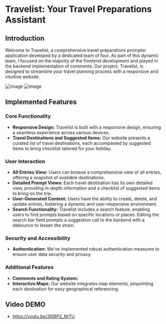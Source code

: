 # Travelist: Your Travel Preparations Assistant

## Introduction
Welcome to Travelist, a comprehensive travel preparations prompter application developed by a dedicated team of four. As part of this dynamic team, I focused on the majority of the frontend development and played in the backend implementation of comments. Our project, Travelist, is designed to streamline your travel planning process with a responsive and intuitive website.

![image](https://github.com/tsun99/Travelist/assets/49662627/6fc087dd-871e-42c9-ab51-695acf225c4a)
![image](https://github.com/tsun99/Travelist/assets/49662627/bb8a388b-f749-4f15-b217-e2426c59cb1e)
## Implemented Features

### Core Functionality
- **Responsive Design:** Travelist is built with a responsive design, ensuring a seamless experience across various devices.
- **Travel Destinations and Suggested Items:** Our website presents a curated list of travel destinations, each accompanied by suggested items to bring checklist tailored for your holiday.

### User Interaction
- **All Entries View:** Users can browse a comprehensive view of all entries, offering a snapshot of available destinations.
- **Detailed Prompt Views:** Each travel destination has its own detailed view, providing in-depth information and a checklist of suggested items to bring on the trip.
- **User-Generated Content:** Users have the ability to create, delete, and update entries, fostering a dynamic and user-responsive environment.
- **Search Functionality:** Travelist includes a search feature, enabling users to find prompts based on specific locations or places. Editing the search bar field prompts a suggestion call to the backend with a debounce to lessen the strain.

### Security and Accessibility
- **Authentication:** We've implemented robust authentication measures to ensure user data security and privacy.

### Additional Features
- **Comments and Rating System:**
- **Interactive Maps:** Our website integrates map elements, pinpointing each destination for easy geographical referencing.

## Video DEMO
- https://youtu.be/3I08P2_NrTU


